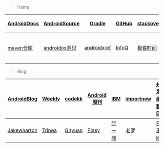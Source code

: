 > Home

|  [AndroidDocs](https://developer.android.com/guide/)|[AndroidSource](https://android.googlesource.com/platform/frameworks/base/+/refs/heads/master/core/java/android "AndroidSource")  |[Gradle](https://docs.gradle.org/current/userguide/userguide.html "Gradle")| [GitHub](https://github.com/ "GitHub")|[stackoverflow](https://stackoverflow.com/ "stackoverflow")|[知乎](https://www.zhihu.com/ "ZhiHu")|[Medium](https://medium.com/ "Medium")|[掘金](https://juejin.im/welcome/android "JueJin")|
| ------------ | ------------ | ------------ | ------------ | ------------ | ------------ | ------------ | ------------ |
|[maven仓库](https://mvnrepository.com/artifact/com.google.code.gson/gson "mvnrepository")   | [androidos源码](https://www.androidos.net.cn/sourcecode "androidos")  |  [androidxref](http://androidxref.com/ "androidxref") |[InfoQ](https://www.infoq.cn/ "InfoQ")  | [极客时间](https://time.geekbang.org/ "极客时间")  |  [极客公园](https://www.geekpark.net/ "极客公园")  | [36Kr](https://36kr.com/ "36Kr")  | [LeetCode](https://leetcode.com/ "LeetCode")|  |



  
> Blog

| [AndroidBlog](https://android-developers.googleblog.com/) |  [Weekly](http://androidweekly.net/)   | [codekk](http://p.codekk.com/ "codekk")  |[Android周刊](http://www.androidblog.cn/ "Android周刊")|   [IBM](https://www.ibm.com/developerworks/cn/java/ "IBM") |  [importnew](http://www.importnew.com/ "importnew")|[并发编程网](http://ifeve.com/ "并发编程网") |[Runoob](http://www.runoob.com/ "Runoob")|[美团](https://tech.meituan.com/ "Meituan")  |
| ------------ | ------------ | ------------ | ------------ | ------------ | ------------ | ------------ | ------------ |------------ |
|[Jakewharton](https://jakewharton.com/blog/ "jakewharton") | [Trinea](http://www.trinea.cn/ "Trinea")|  [Gityuan](http://gityuan.com/ "Gityuan")  |  [Piasy](https://blog.piasy.com/ "Piasy") |[阮一峰](http://www.ruanyifeng.com/blog/ "阮一峰")|[老罗](https://blog.csdn.net/Luoshengyang "老罗")   |   [任玉刚](https://blog.csdn.net/singwhatiwanna "任玉刚")  |    [池建强](http://macshuo.com/ "池建强") |   [考拉](https://blog.klmobile.app/ "考拉")| 
